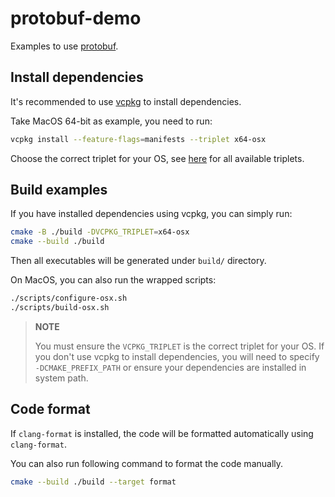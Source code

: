 # protobuf-demo

Examples to use [protobuf](https://github.com/protocolbuffers/protobuf).

## Install dependencies

It's recommended to use [vcpkg](https://github.com/microsoft/vcpkg) to install dependencies.

Take MacOS 64-bit as example, you need to run:

```bash
vcpkg install --feature-flags=manifests --triplet x64-osx
```

Choose the correct triplet for your OS, see [here](https://github.com/microsoft/vcpkg/tree/master/triplets) for all available triplets.

## Build examples

If you have installed dependencies using vcpkg, you can simply run:

```bash
cmake -B ./build -DVCPKG_TRIPLET=x64-osx
cmake --build ./build
```

Then all executables will be generated under `build/` directory.

On MacOS, you can also run the wrapped scripts:

```bash
./scripts/configure-osx.sh
./scripts/build-osx.sh
```

> **NOTE**
>
> You must ensure the `VCPKG_TRIPLET` is the correct triplet for your OS. If you don't use vcpkg to install dependencies, you will need to specify `-DCMAKE_PREFIX_PATH` or ensure your dependencies are installed in system path.

## Code format

If `clang-format` is installed, the code will be formatted automatically using `clang-format`.

You can also run following command to format the code manually.

```bash
cmake --build ./build --target format
```
